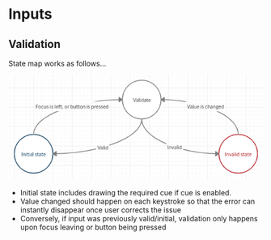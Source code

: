 # Inputs

## Validation

State map works as follows...

![State map](assets/Inputs/ValidationStates.png)

* Initial state includes drawing the required cue if cue is enabled.
* Value changed should happen on each keystroke so that the error can instantly disappear once user corrects the issue
* Conversely, if input was previously valid/initial, validation only happens upon focus leaving or button being pressed